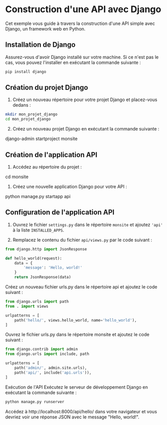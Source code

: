 <!-- # Découverte Django

## Installation

Création d'un venv et install Django

```bash
pip install django
```

- Déplacement dans le fichier si necessaire

```bash
# Va permettre d'inistialiser un nouveau projet appelé ici "monsite"
- django-admin startproject monsite
```

## Création nouvelle application Django

```bash
cd monsite
python manage.py startapp api
``` -->

# Construction d'une API avec Django

Cet exemple vous guide à travers la construction d'une API simple avec Django, un framework web en Python.

## Installation de Django

Assurez-vous d'avoir Django installé sur votre machine. Si ce n'est pas le cas, vous pouvez l'installer en exécutant la commande suivante :

```bash
pip install django
```

## Création du projet Django

1. Créez un nouveau répertoire pour votre projet Django et placez-vous dedans :

```bash
mkdir mon_projet_django
cd mon_projet_django
```

2. Créez un nouveau projet Django en exécutant la commande suivante :

django-admin startproject monsite

## Création de l'application API

1. Accédez au répertoire du projet :

cd monsite

1. Créez une nouvelle application Django pour votre API :

python manage.py startapp api

## Configuration de l'application API

1. Ouvrez le fichier `settings.py` dans le répertoire `monsite` et ajoutez `'api'` à la liste `INSTALLED_APPS`.

2. Remplacez le contenu du fichier `api/views.py` par le code suivant :

```python
from django.http import JsonResponse

def hello_world(request):
    data = {
        'message': 'Hello, world!'
    }
    return JsonResponse(data)
```

Créez un nouveau fichier urls.py dans le répertoire api et ajoutez le code suivant :

```python
from django.urls import path
from . import views

urlpatterns = [
    path('hello/', views.hello_world, name='hello_world'),
]
```

Ouvrez le fichier urls.py dans le répertoire monsite et ajoutez le code suivant :

```python
from django.contrib import admin
from django.urls import include, path

urlpatterns = [
    path('admin/', admin.site.urls),
    path('api/', include('api.urls')),
]
```

Exécution de l'API
Exécutez le serveur de développement Django en exécutant la commande suivante :

```bash
python manage.py runserver
```

Accédez à http://localhost:8000/api/hello/ dans votre navigateur et vous devriez voir une réponse JSON avec le message "Hello, world!".